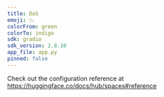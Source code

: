 ```yaml
---
title: DaS
emoji: 📉
colorFrom: green
colorTo: indigo
sdk: gradio
sdk_version: 2.8.10
app_file: app.py
pinned: false
---
```


Check out the configuration reference at https://huggingface.co/docs/hub/spaces#reference
